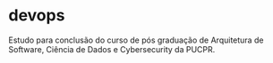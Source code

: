 # devops
Estudo para conclusão do curso de pós graduação de Arquitetura de Software, Ciência de Dados e Cybersecurity da PUCPR.
